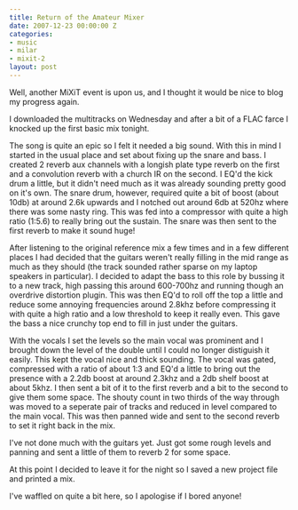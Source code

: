 ```yaml
---
title: Return of the Amateur Mixer
date: 2007-12-23 00:00:00 Z
categories:
- music
- milar
- mixit-2
layout: post
---
```


Well, another MiXiT event is upon us, and I thought it would be nice to blog my progress again.

I downloaded the multitracks on Wednesday and after a bit of a FLAC farce I knocked up the first basic mix tonight.

The song is quite an epic so I felt it needed a big sound. With this in mind I started in the usual place and set about fixing up the snare and bass. I created 2 reverb aux channels with a longish plate type reverb on the first and a convolution reverb with a church IR on the second. I EQ'd the kick drum a little, but it didn't need much as it was already sounding pretty good on it's own. The snare drum, however, required quite a bit of boost (about 10db) at around 2.6k upwards and I notched out around 6db at 520hz where there was some nasty ring. This was fed into a compressor with quite a high ratio (1:5.6) to really bring out the sustain. The snare was then sent to the first reverb to make it sound huge!

After listening to the original reference mix a few times and in a few different places I had decided that the guitars weren't really filling in the mid range as much as they should (the track sounded rather sparse on my laptop speakers in particular). I decided to adapt the bass to this role by bussing it to a new track, high passing this around 600-700hz and running though an overdrive distortion plugin. This was then EQ'd to roll off the top a little and reduce some annoying frequencies around 2.8khz before compressing it with quite a high ratio and a low threshold to keep it really even. This gave the bass a nice crunchy top end to fill in just under the guitars.

With the vocals I set the levels so the main vocal was prominent and I brought down the level of the double until I could no longer distiguish it easily. This kept the vocal nice and thick sounding. The vocal was gated, compressed with a ratio of about 1:3 and EQ'd a little to bring out the presence with a 2.2db boost at around 2.3khz and a 2db shelf boost at about 5khz. I then sent a bit of it to the first reverb and a bit to the second to give them some space. The shouty count in two thirds of the way through was moved to a seperate pair of tracks and reduced in level compared to the main vocal. This was then panned wide and sent to the second reverb to set it right back in the mix.

I've not done much with the guitars yet. Just got some rough levels and panning and sent a little of them to reverb 2 for some space.

At this point I decided to leave it for the night so I saved a new project file and printed a mix.

I've waffled on quite a bit here, so I apologise if I bored anyone!
